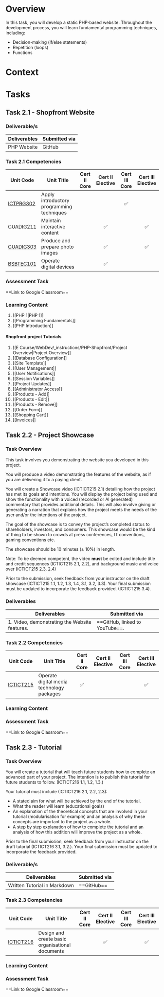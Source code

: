 # Overview
In this task, you will develop a static PHP-based website. Throughout the development process, you will learn fundamental programming techniques, including:

- Decision-making (if/else statements)
- Repetition (loops)
- Functions
# Context



# Tasks

## Task 2.1 - Shopfront Website

### Deliverable/s

| Deliverables | Submitted via |
| ------------ | ------------- |
| PHP Website  | GitHub        |

### Task 2.1 Competencies

| Unit Code                                                                        | Unit Title                                | Cert II Core | Cert II Elective | Cert III Core | Cert III Elective |
| -------------------------------------------------------------------------------- | ----------------------------------------- | :----------: | :--------------: | :-----------: | :---------------: |
| [ICTPRG302](https://training.gov.au/Training/Details/ICTPRG302/unitdetails)	<br> | Apply introductory programming techniques |              |                  |       ✅       |                   |
| [CUADIG211](https://training.gov.au/Training/Details/CUADIG211/unitdetails)      | Maintain interactive content              |              |        ✅         |               |         ✅         |
| [CUADIG303](https://training.gov.au/Training/Details/CUADIG303/unitdetails)      | Produce and prepare photo images          |              |        ✅         |               |         ✅         |
| [BSBTEC101](https://training.gov.au/Training/Details/BSBTEC101/unitdetails)      | Operate digital devices                   |              |        ✅         |               |                   |


### Assessment Task

==Link to Google Classroom==

### Learning Content

1. [[PHP 1|PHP 1]]
2. [[Programming Fundamentals]]
3. [[PHP Introduction]]

#### Shopfront project Tutorials

1. [[E Course/WebDev/_instructions/PHP-Shopfront/Project Overview|Project Overview]]
2. [[Database Configuration]]
3. [[Site Template]]
4. [[User Management]]
5. [[User Notifications]]
6. [[Session Variables]]
7. [[Project Updates]]
8. [[Administrator Access]]
9. [[Products - Add]]
10. [[Products - Edit]]
11. [[Products - Remove]]
12. [[Order Form]]
13. [[Shopping Cart]]
14. [[Invoices]]



## Task 2.2 - Project Showcase
### Task Overview

This task involves you demonstrating the website you developed in this project. 

You will produce a video demonstrating the features of the website, as if you are delivering it to a paying client. 

You will create a Showcase video (ICTICT215 2.1) detailing how the project has met its goals and intentions. You will display the project being used and show the functionality with a voiced (recorded or AI generated) commentary that provides additional details. This will also involve giving or generating a narration that explains  how the project meets the needs of the user and/or the intentions of the project.

The goal of the showcase is to convey the project’s completed status to shareholders, investors, and consumers. This showcase would be the kind of thing to be shown to crowds at press conferences, IT conventions, gaming conventions etc.

The showcase should be 10 minutes (± 10%) in length.

Note: To be deemed competent, the video **must** be edited and include title and credit sequences (ICTICT215 2.1, 2.2), and background music and voice over (ICTICT215 2.3, 2.4)

Prior to the submission, seek feedback from your instructor on the draft showcase (ICTICT215 1.1, 1.2, 1.3, 1.4, 3.1, 3.2, 3.3). Your final submission must be updated to incorporate the feedback provided. (ICTICT215 3.4).


### Deliverables

| Deliverables                                  | Submitted via                  |
| --------------------------------------------- | ------------------------------ |
| 1. Video, demonstrating the Website features. | ==GitHub, linked to YouTube==. |

### Task 2.2 Competencies

| Unit Code                                                                       | Unit Title                                       | Cert II Core | Cert II Elective | Cert III Core | Cert III Elective |
| ------------------------------------------------------------------------------- | ------------------------------------------------ | :----------: | :--------------: | :-----------: | :---------------: |
| [ICTICT215](https://training.gov.au/Training/Details/ICTICT215/unitdetails)<br> | Operate digital media technology packages        |      ✅       |                  |               |         ✅         |

### Learning Content


### Assessment Task


==Link to Google Classroom==


## Task 2.3 - Tutorial
### Task Overview

You will create a tutorial that will teach future students how to complete an advanced part of your project. The intention is to publish this tutorial for future students to follow. (ICTICT216 1.1, 1.2, 1.3.)

Your tutorial must include (ICTICT216 2.1, 2.2, 2.3):

- A stated aim for what will be achieved by the end of the tutorial.
- What the reader will learn (educational goals)
- An explanation of the theoretical concepts that are involved in your tutorial (modularisation for example) and an analysis of why these concepts are important to the project as a whole.
- A step by step explanation of how to complete the tutorial and an analysis of how this addition will improve the project as a whole.

Prior to the final submission, seek feedback from your instructor on the draft tutorial (ICTICT216 3.1, 3.2.). Your final submission must be updated to incorporate the feedback provided.

### Deliverable/s

| Deliverables                 | Submitted via |
| ---------------------------- | ------------- |
| Written Tutorial in Markdown | ==GitHub==    |


### Task 2.3 Competencies

| Unit Code                                                                   | Unit Title                                       | Cert II Core | Cert II Elective | Cert III Core | Cert III Elective |
| --------------------------------------------------------------------------- | ------------------------------------------------ | :----------: | :--------------: | :-----------: | :---------------: |
| [ICTICT216](https://training.gov.au/Training/Details/ICTICT216/unitdetails) | Design and create basic organisational documents |              |        ✅         |               |         ✅         |


### Learning Content


### Assessment Task


==Link to Google Classroom==


